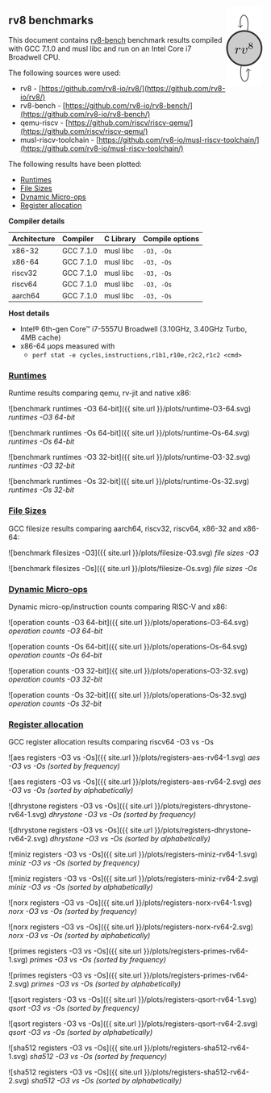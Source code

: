 <a href="https://rv8.io/"><img style="float: right;" src="/images/rv8.svg"></a>

## rv8 benchmarks

This document contains [rv8-bench](https://github.com/rv8-io/rv8-bench/)
benchmark results compiled with GCC 7.1.0 and musl libc and run on an
Intel Core i7 Broadwell CPU.

The following sources were used:

- rv8 - [https://github.com/rv8-io/rv8/](https://github.com/rv8-io/rv8/)
- rv8-bench - [https://github.com/rv8-io/rv8-bench/](https://github.com/rv8-io/rv8-bench/)
- qemu-riscv - [https://github.com/riscv/riscv-qemu/](https://github.com/riscv/riscv-qemu/)
- musl-riscv-toolchain - [https://github.com/rv8-io/musl-riscv-toolchain/](https://github.com/rv8-io/musl-riscv-toolchain/)

The following results have been plotted:

- [Runtimes](#runtimes)
- [File Sizes](#file-sizes)
- [Dynamic Micro-ops](#dynamic-micro-ops)
- [Register allocation](#register-allocation)

**Compiler details**

Architecture | Compiler  | C Library | Compile options
:--          | :--       | :--       | :--
x86-32       | GCC 7.1.0 | musl libc | `-O3, -Os`
x86-64       | GCC 7.1.0 | musl libc | `-O3, -Os`
riscv32      | GCC 7.1.0 | musl libc | `-O3, -Os`
riscv64      | GCC 7.1.0 | musl libc | `-O3, -Os`
aarch64      | GCC 7.1.0 | musl libc | `-O3, -Os`

**Host details**

- Intel® 6th-gen Core™ i7-5557U Broadwell (3.10GHz, 3.40GHz Turbo, 4MB cache)
- x86-64 μops measured with
  - `perf stat -e cycles,instructions,r1b1,r10e,r2c2,r1c2 <cmd>`

### [Runtimes](#runtimes)

Runtime results comparing qemu, rv-jit and native x86:

![benchmark runtimes -O3 64-bit]({{ site.url }}/plots/runtime-O3-64.svg)
_runtimes -O3 64-bit_

![benchmark runtimes -Os 64-bit]({{ site.url }}/plots/runtime-Os-64.svg)
_runtimes -Os 64-bit_

![benchmark runtimes -O3 32-bit]({{ site.url }}/plots/runtime-O3-32.svg)
_runtimes -O3 32-bit_

![benchmark runtimes -Os 32-bit]({{ site.url }}/plots/runtime-Os-32.svg)
_runtimes -Os 32-bit_

### [File Sizes](#file-sizes)

GCC filesize results comparing aarch64, riscv32, riscv64, x86-32 and x86-64:

![benchmark filesizes -O3]({{ site.url }}/plots/filesize-O3.svg)
_file sizes -O3_

![benchmark filesizes -Os]({{ site.url }}/plots/filesize-Os.svg)
_file sizes -Os_

### [Dynamic Micro-ops](#dynamic-micro-ops)

Dynamic micro-op/instruction counts comparing RISC-V and x86:

![operation counts -O3 64-bit]({{ site.url }}/plots/operations-O3-64.svg)
_operation counts -O3 64-bit_

![operation counts -Os 64-bit]({{ site.url }}/plots/operations-Os-64.svg)
_operation counts -Os 64-bit_

![operation counts -O3 32-bit]({{ site.url }}/plots/operations-O3-32.svg)
_operation counts -O3 32-bit_

![operation counts -Os 32-bit]({{ site.url }}/plots/operations-Os-32.svg)
_operation counts -Os 32-bit_

### [Register allocation](#register-allocation)

GCC register allocation results comparing riscv64 -O3 vs -Os

![aes registers -O3 vs -Os]({{ site.url }}/plots/registers-aes-rv64-1.svg)
_aes -O3 vs -Os (sorted by frequency)_

![aes registers -O3 vs -Os]({{ site.url }}/plots/registers-aes-rv64-2.svg)
_aes -O3 vs -Os (sorted by alphabetically)_

![dhrystone registers -O3 vs -Os]({{ site.url }}/plots/registers-dhrystone-rv64-1.svg)
_dhrystone -O3 vs -Os (sorted by frequency)_

![dhrystone registers -O3 vs -Os]({{ site.url }}/plots/registers-dhrystone-rv64-2.svg)
_dhrystone -O3 vs -Os (sorted by alphabetically)_

![miniz registers -O3 vs -Os]({{ site.url }}/plots/registers-miniz-rv64-1.svg)
_miniz -O3 vs -Os (sorted by frequency)_

![miniz registers -O3 vs -Os]({{ site.url }}/plots/registers-miniz-rv64-2.svg)
_miniz -O3 vs -Os (sorted by alphabetically)_

![norx registers -O3 vs -Os]({{ site.url }}/plots/registers-norx-rv64-1.svg)
_norx -O3 vs -Os (sorted by frequency)_

![norx registers -O3 vs -Os]({{ site.url }}/plots/registers-norx-rv64-2.svg)
_norx -O3 vs -Os (sorted by alphabetically)_

![primes registers -O3 vs -Os]({{ site.url }}/plots/registers-primes-rv64-1.svg)
_primes -O3 vs -Os (sorted by frequency)_

![primes registers -O3 vs -Os]({{ site.url }}/plots/registers-primes-rv64-2.svg)
_primes -O3 vs -Os (sorted by alphabetically)_

![qsort registers -O3 vs -Os]({{ site.url }}/plots/registers-qsort-rv64-1.svg)
_qsort -O3 vs -Os (sorted by frequency)_

![qsort registers -O3 vs -Os]({{ site.url }}/plots/registers-qsort-rv64-2.svg)
_qsort -O3 vs -Os (sorted by alphabetically)_

![sha512 registers -O3 vs -Os]({{ site.url }}/plots/registers-sha512-rv64-1.svg)
_sha512 -O3 vs -Os (sorted by frequency)_

![sha512 registers -O3 vs -Os]({{ site.url }}/plots/registers-sha512-rv64-2.svg)
_sha512 -O3 vs -Os (sorted by alphabetically)_
